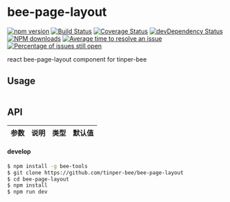 # bee-page-layout

[![npm version](https://img.shields.io/npm/v/bee-page-layout.svg)](https://www.npmjs.com/package/bee-page-layout)
[![Build Status](https://img.shields.io/travis/tinper-bee/bee-page-layout/master.svg)](https://travis-ci.org/tinper-bee/bee-page-layout)
[![Coverage Status](https://coveralls.io/repos/github/tinper-bee/bee-page-layout/badge.svg?branch=master)](https://coveralls.io/github/tinper-bee/bee-page-layout?branch=master)
[![devDependency Status](https://img.shields.io/david/dev/tinper-bee/bee-page-layout.svg)](https://david-dm.org/tinper-bee/bee-page-layout#info=devDependencies)
[![NPM downloads](http://img.shields.io/npm/dm/bee-page-layout.svg?style=flat)](https://npmjs.org/package/bee-page-layout)
[![Average time to resolve an issue](http://isitmaintained.com/badge/resolution/tinper-bee/bee-page-layout.svg)](http://isitmaintained.com/project/tinper-bee/bee-page-layout "Average time to resolve an issue")
[![Percentage of issues still open](http://isitmaintained.com/badge/open/tinper-bee/bee-page-layout.svg)](http://isitmaintained.com/project/tinper-bee/bee-page-layout "Percentage of issues still open")



react bee-page-layout component for tinper-bee


## Usage

```js


```



## API

|参数|说明|类型|默认值|
|:--|:---:|:--:|---:|

#### develop

```sh
$ npm install -g bee-tools
$ git clone https://github.com/tinper-bee/bee-page-layout
$ cd bee-page-layout
$ npm install
$ npm run dev
```
